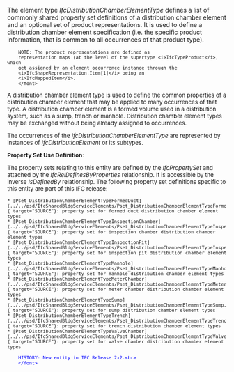 The element type _IfcDistributionChamberElementType_ defines a list of commonly shared property set definitions of a distribution chamber element and an optional set of product representations. It is used to define a distribution chamber element specification (i.e. the specific product information, that is common to all occurrences of that product type).

> <font size="-1">
		NOTE: The product representations are defined as
		representation maps (at the level of the supertype <i>IfcTypeProduct</i>, which
		get assigned by an element occurrence instance through the
		<i>IfcShapeRepresentation.Item[1]</i> being an
		<i>IfcMappedItem</i>.
    	</font>

A distribution chamber element type is used to define the common properties of a distribution chamber element that may be applied to many occurrences of that type. A distribution chamber element is a formed volume used in a distribution system, such as a sump, trench or manhole. Distribution chamber element types may be exchanged without being already assigned to occurrences.

The occurrences of the _IfcDistributionChamberElementType_ are represented by instances of _IfcDistributionElement_ or its subtypes.

****Property Set Use Definition****:

The property sets relating to this entity are defined by the _IfcPropertySet_ and attached by the _IfcRelDefinesByProperties_ relationship. It is accessible by the inverse _IsDefinedBy_ relationship. The following property set definitions specific to this entity are part of this IFC release:

    * [Pset_DistributionChamberElementTypeFormedDuct](../../psd/IfcSharedBldgServiceElements/Pset_DistributionChamberElementTypeFormedDuct.xml){ target="SOURCE"}: property set for formed duct distribution chamber element types 
    * [Pset_DistributionChamberElementTypeInspectionChamber](../../psd/IfcSharedBldgServiceElements/Pset_DistributionChamberElementTypeInspectionChamber.xml){ target="SOURCE"}: property set for inspection chamber distribution chamber element types 
    * [Pset_DistributionChamberElementTypeInspectionPit](../../psd/IfcSharedBldgServiceElements/Pset_DistributionChamberElementTypeInspectionPit.xml){ target="SOURCE"}: property set for inspection pit distribution chamber element types 
    * [Pset_DistributionChamberElementTypeManhole](../../psd/IfcSharedBldgServiceElements/Pset_DistributionChamberElementTypeManhole.xml){ target="SOURCE"}: property set for manhole distribution chamber element types 
    * [Pset_DistributionChamberElementTypeMeterChamber](../../psd/IfcSharedBldgServiceElements/Pset_DistributionChamberElementTypeMeterChamber.xml){ target="SOURCE"}: property set for meter chamber distribution chamber element types 
    * [Pset_DistributionChamberElementTypeSump](../../psd/IfcSharedBldgServiceElements/Pset_DistributionChamberElementTypeSump.xml){ target="SOURCE"}: property set for sump distribution chamber element types 
    * [Pset_DistributionChamberElementTypeTrench](../../psd/IfcSharedBldgServiceElements/Pset_DistributionChamberElementTypeTrench.xml){ target="SOURCE"}: property set for trench distribution chamber element types 
    * [Pset_DistributionChamberElementTypeValveChamber](../../psd/IfcSharedBldgServiceElements/Pset_DistributionChamberElementTypeValveChamber.xml){ target="SOURCE"}: property set for valve chamber distribution chamber element types 


> <font color="#0000ff" size="-1">
    	HISTORY: New entity in IFC Release 2x2.<br>
    	</font>